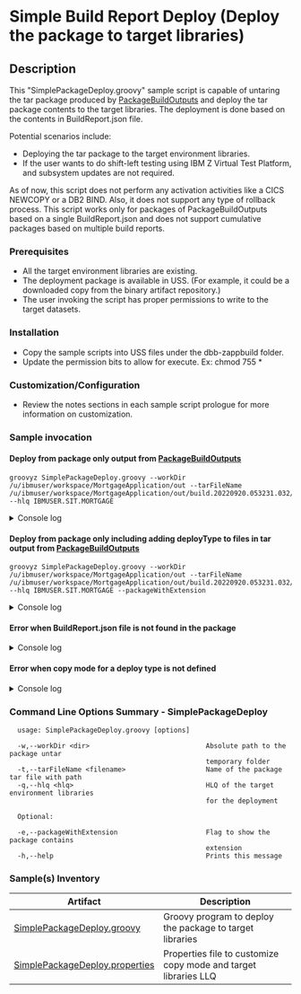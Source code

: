 # Simple Build Report Deploy (Deploy the package to target libraries)
## Description
This "SimplePackageDeploy.groovy" sample script is capable of untaring the tar package produced by [PackageBuildOutputs](../PackageBuildOutputs/) and deploy the tar package contents to the target libraries. The deployment is done based on the contents in BuildReport.json file.

Potential scenarios include:
* Deploying the tar package to the target environment libraries.
* If the user wants to do shift-left testing using IBM Z Virtual Test Platform, and subsystem updates are not required.

As of now, this script does not perform any activation activities like a CICS NEWCOPY or a DB2 BIND. Also, it does not support any type of rollback process.
This script works only for packages of PackageBuildOutputs based on a single BuildReport.json and does not support cumulative packages based on multiple build reports.

### Prerequisites

* All the target environment libraries are existing.
* The deployment package is available in USS. (For example, it could be a downloaded copy from the binary artifact repository.)
* The user invoking the script has proper permissions to write to the target datasets.

### Installation
* Copy the sample scripts into USS files under the dbb-zappbuild folder.
* Update the permission bits to allow for execute. Ex: chmod 755 *

### Customization/Configuration
* Review the notes sections in each sample script prologue for more information on customization.

### Sample invocation

#### Deploy from package only output from [PackageBuildOutputs](../PackageBuildOutputs/)
```
groovyz SimplePackageDeploy.groovy --workDir /u/ibmuser/workspace/MortgageApplication/out --tarFileName /u/ibmuser/workspace/MortgageApplication/out/build.20220920.053231.032/packageWithoutExtn.tar --hlq IBMUSER.SIT.MORTGAGE
```

<details>
  <summary>Console log</summary>

SimplePackageDeploy console output

```
** SimplePackageDeploy start at 20221111.064802.048
** Created tar file extract directory /u/ibmuser/workspace/MortgageApplication/out/DeployFiles_20221111.064802.048
** Untar file at /u/ibmuser/workspace/MortgageApplication/out/build.20220920.053231.032/packageWithoutExtn.tar.

Package untar done to /u/ibmuser/workspace/MortgageApplication/out/DeployFiles_20221111.064802.048

** Deploying the contents in /u/ibmuser/workspace/MortgageApplication/out/DeployFiles_20221111.064802.048/BuildReport.json

Extracted file /u/ibmuser/workspace/MortgageApplication/out/DeployFiles_20221111.064802.048/IBMUSER.MORT0001.LOAD/EPSMORT is of type MAPLOAD
Copied source file - IBMUSER.MORT0001.LOAD/EPSMORT to Target PDS - IBMUSER.SIT.MORTGAGE.MAPLOAD

Extracted file /u/ibmuser/workspace/MortgageApplication/out/DeployFiles_20221111.064802.048/IBMUSER.MORT0001.LOAD/EPSMLIS is of type MAPLOAD
Copied source file - IBMUSER.MORT0001.LOAD/EPSMLIS to Target PDS - IBMUSER.SIT.MORTGAGE.MAPLOAD

Extracted file /u/ibmuser/workspace/MortgageApplication/out/DeployFiles_20221111.064802.048/IBMUSER.MORT0001.LOAD/EPSCSMRT is of type CICSLOAD
Copied source file - IBMUSER.MORT0001.LOAD/EPSCSMRT to Target PDS - IBMUSER.SIT.MORTGAGE.CICSLOAD

Extracted file /u/ibmuser/workspace/MortgageApplication/out/DeployFiles_20221111.064802.048/IBMUSER.MORT0001.DBRM/EPSCMORT is of type DBRM
Copied source file - IBMUSER.MORT0001.DBRM/EPSCMORT to Target PDS - IBMUSER.SIT.MORTGAGE.DBRM

Extracted file /u/ibmuser/workspace/MortgageApplication/out/DeployFiles_20221111.064802.048/IBMUSER.MORT0001.LOAD/EPSCMORT is of type CICSLOAD
Copied source file - IBMUSER.MORT0001.LOAD/EPSCMORT to Target PDS - IBMUSER.SIT.MORTGAGE.CICSLOAD

Extracted file /u/ibmuser/workspace/MortgageApplication/out/DeployFiles_20221111.064802.048/IBMUSER.MORT0001.LOAD/DATEVAL is of type LOAD
Copied source file - IBMUSER.MORT0001.LOAD/DATEVAL to Target PDS - IBMUSER.SIT.MORTGAGE.LOAD

Extracted file /u/ibmuser/workspace/MortgageApplication/out/DeployFiles_20221111.064802.048/IBMUSER.MORT0001.LOAD/LENPGM is of type LOAD
Copied source file - IBMUSER.MORT0001.LOAD/LENPGM to Target PDS - IBMUSER.SIT.MORTGAGE.LOAD

Cleaning up the temporary folder - /u/ibmuser/workspace/MortgageApplication/out/DeployFiles_20221111.064802.048

** Build finished
```
</details>


#### Deploy from package only including adding deployType to files in tar output from [PackageBuildOutputs](../PackageBuildOutputs/)
```
groovyz SimplePackageDeploy.groovy --workDir /u/ibmuser/workspace/MortgageApplication/out --tarFileName /u/ibmuser/workspace/MortgageApplication/out/build.20220920.053231.032/packageWithExtn.tar --hlq IBMUSER.SIT.MORTGAGE --packageWithExtension
```

<details>
  <summary>Console log</summary>

SimplePackageDeploy console output

```
** SimplePackageDeploy start at 20221111.064958.049
** Created tar file extract directory /u/ibmuser/workspace/MortgageApplication/out/DeployFiles_20221111.064958.049
** Untar file at /u/ibmuser/workspace/MortgageApplication/out/build.20220920.053231.032/packageWithExtn.tar.

Package untar done to /u/ibmuser/workspace/MortgageApplication/out/DeployFiles_20221111.064958.049

** Deploying the contents in /u/ibmuser/workspace/MortgageApplication/out/DeployFiles_20221111.064958.049/BuildReport.json

Extracted file /u/ibmuser/workspace/MortgageApplication/out/DeployFiles_20221111.064958.049/IBMUSER.MORT0001.LOAD/EPSMORT.MAPLOAD is of type MAPLOAD
Copied source file - IBMUSER.MORT0001.LOAD/EPSMORT to Target PDS - IBMUSER.SIT.MORTGAGE.MAPLOAD

Extracted file /u/ibmuser/workspace/MortgageApplication/out/DeployFiles_20221111.064958.049/IBMUSER.MORT0001.LOAD/EPSMLIS.MAPLOAD is of type MAPLOAD
Copied source file - IBMUSER.MORT0001.LOAD/EPSMLIS to Target PDS - IBMUSER.SIT.MORTGAGE.MAPLOAD

Extracted file /u/ibmuser/workspace/MortgageApplication/out/DeployFiles_20221111.064958.049/IBMUSER.MORT0001.LOAD/EPSCSMRT.CICSLOAD is of type CICSLOAD
Copied source file - IBMUSER.MORT0001.LOAD/EPSCSMRT to Target PDS - IBMUSER.SIT.MORTGAGE.CICSLOAD

Extracted file /u/ibmuser/workspace/MortgageApplication/out/DeployFiles_20221111.064958.049/IBMUSER.MORT0001.DBRM/EPSCMORT.DBRM is of type DBRM
Copied source file - IBMUSER.MORT0001.DBRM/EPSCMORT to Target PDS - IBMUSER.SIT.MORTGAGE.DBRM

Extracted file /u/ibmuser/workspace/MortgageApplication/out/DeployFiles_20221111.064958.049/IBMUSER.MORT0001.LOAD/EPSCMORT.CICSLOAD is of type CICSLOAD
Copied source file - IBMUSER.MORT0001.LOAD/EPSCMORT to Target PDS - IBMUSER.SIT.MORTGAGE.CICSLOAD

Extracted file /u/ibmuser/workspace/MortgageApplication/out/DeployFiles_20221111.064958.049/IBMUSER.MORT0001.LOAD/DATEVAL.LOAD is of type LOAD
Copied source file - IBMUSER.MORT0001.LOAD/DATEVAL to Target PDS - IBMUSER.SIT.MORTGAGE.LOAD

Extracted file /u/ibmuser/workspace/MortgageApplication/out/DeployFiles_20221111.064958.049/IBMUSER.MORT0001.LOAD/LENPGM.LOAD is of type LOAD
Copied source file - IBMUSER.MORT0001.LOAD/LENPGM to Target PDS - IBMUSER.SIT.MORTGAGE.LOAD

Cleaning up the temporary folder - /u/ibmuser/workspace/MortgageApplication/out/DeployFiles_20221111.064958.049

** Build finished
```
</details>

#### Error when BuildReport.json file is not found in the package

<details>
  <summary>Console log</summary>

SimplePackageDeploy console output

```
** SimplePackageDeploy start at 20221111.065624.056
** Created tar file extract directory /u/ibmuser/workspace/MortgageApplication/out/DeployFiles_20221111.065624.056
** Untar file at /u/ibmuser/workspace/MortgageApplication/out/multiBuildPackageWithoutExtn.tar.

Package untar done to /u/ibmuser/workspace/MortgageApplication/out/DeployFiles_20221111.065624.056
** Build report data at /u/ibmuser/workspace/MortgageApplication/out/DeployFiles_20221111.065624.056/BuildReport.json not found
** Deployment stopped

Cleaning up the temporary folder - /u/ibmuser/workspace/MortgageApplication/out/DeployFiles_20221111.065624.056

** Build finished
```
</details>


#### Error when copy mode for a deploy type is not defined

<details>
  <summary>Console log</summary>

SimplePackageDeploy console output

```
** SimplePackageDeploy start at 20221111.065252.052
** Created tar file extract directory /u/ibmuser/workspace/MortgageApplication/out/DeployFiles_20221111.065252.052
** Untar file at /u/ibmuser/workspace/MortgageApplication/out/build.20220920.053231.032/packageWithoutExtn.tar.

Package untar done to /u/ibmuser/workspace/MortgageApplication/out/DeployFiles_20221111.065252.052

** Deploying the contents in /u/ibmuser/workspace/MortgageApplication/out/DeployFiles_20221111.065252.052/BuildReport.json

Extracted file /u/ibmuser/workspace/MortgageApplication/out/DeployFiles_20221111.065252.052/IBMUSER.MORT0001.LOAD/EPSMORT is of type MAPLOAD
Copied source file - IBMUSER.MORT0001.LOAD/EPSMORT to Target PDS - IBMUSER.SIT.MORTGAGE.MAPLOAD

Extracted file /u/ibmuser/workspace/MortgageApplication/out/DeployFiles_20221111.065252.052/IBMUSER.MORT0001.LOAD/EPSMLIS is of type MAPLOAD
Copied source file - IBMUSER.MORT0001.LOAD/EPSMLIS to Target PDS - IBMUSER.SIT.MORTGAGE.MAPLOAD

Extracted file /u/ibmuser/workspace/MortgageApplication/out/DeployFiles_20221111.065252.052/IBMUSER.MORT0001.LOAD/EPSCSMRT is of type CICSLOAD
ERROR: DEPLOYMENT FAILED
ERROR: SOURCE FILE NOT DEPLOYED : IBMUSER.MORT0001.LOAD/EPSCSMRT
ERROR: DBB COPY MODE NOT DEFINED FOR DEPLOY TYPE : CICSLOAD


Cleaning up the temporary folder - /u/ibmuser/workspace/MortgageApplication/out/DeployFiles_20221111.065252.052

** Build finished
```
</details>


### Command Line Options Summary - SimplePackageDeploy
```
  usage: SimplePackageDeploy.groovy [options]
 
  -w,--workDir <dir>                             Absolute path to the package untar 
                                                 temporary folder
  -t,--tarFileName <filename>                    Name of the package tar file with path
  -q,--hlq <hlq>                                 HLQ of the target environment libraries 
                                                 for the deployment 
                                                                                                                                          
  Optional:
  
  -e,--packageWithExtension                      Flag to show the package contains 
                                                 extension 
  -h,--help                                      Prints this message
```

### Sample(s) Inventory

Artifact | Description
---------- | ----------------------------------------------------------------------------------------
[SimplePackageDeploy.groovy](SimplePackageDeploy.groovy) | Groovy program to deploy the package to target libraries
[SimplePackageDeploy.properties](SimplePackageDeploy.properties) | Properties file to customize copy mode and target libraries LLQ

